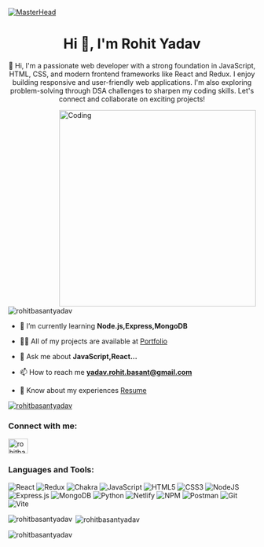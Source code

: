 [![MasterHead](https://user-images.githubusercontent.com/107936455/203690603-726e50ce-2cf6-4b62-82ee-d51ed9100f05.gif)](https://RohitBasantYadav.io)
<h1 align="center">Hi 👋, I'm Rohit Yadav</h1>
<p align="center">👋 Hi, I'm a passionate web developer with a strong foundation in JavaScript, HTML, CSS, and modern frontend frameworks like React and Redux. I enjoy building responsive and user-friendly web applications. I'm also exploring problem-solving through DSA challenges to sharpen my coding skills. Let's connect and collaborate on exciting projects!</p>

<img align="right" alt="Coding" width="400" src="https://user-images.githubusercontent.com/74038190/212749171-b84692a8-2b04-4e3b-93ca-ac14705da224.gif">
<br>
<p align="left"> <img src="https://komarev.com/ghpvc/?username=rohitbasantyadav&label=Profile%20views&color=0e75b6&style=flat" alt="rohitbasantyadav" /> </p>


- 🌱 I’m currently learning **Node.js,Express,MongoDB**

- 👨‍💻 All of my projects are available at [Portfolio](https://rohit-yadav-portfolio.netlify.app/)

- 💬 Ask me about **JavaScript,React...**

- 📫 How to reach me **yadav.rohit.basant@gmail.com**

- 📄 Know about my experiences [Resume](https://drive.google.com/file/d/1tABezSlgoJlPLyFVt5ppLRnU_0llmGKH/view?usp=sharing)
  

<p align="left"> <a href="https://github.com/ryo-ma/github-profile-trophy"><img src="https://github-profile-trophy.vercel.app/?username=rohitbasantyadav" alt="rohitbasantyadav" /></a> </p>



<h3 align="left">Connect with me:</h3>
<p align="left">
<a href="https://linkedin.com/in/rohitbasantyadav" target="blank"><img align="center" src="https://raw.githubusercontent.com/rahuldkjain/github-profile-readme-generator/master/src/images/icons/Social/linked-in-alt.svg" alt="rohitbasantyadav" height="30" width="40" /></a>
</p>

### Languages and Tools:
![React](https://img.shields.io/badge/react-%2320232a.svg?style=for-the-badge&logo=react&logoColor=%2361DAFB) ![Redux](https://img.shields.io/badge/redux-%23593d88.svg?style=for-the-badge&logo=redux&logoColor=white) ![Chakra](https://img.shields.io/badge/chakra-%234ED1C5.svg?style=for-the-badge&logo=chakraui&logoColor=white) ![JavaScript](https://img.shields.io/badge/javascript-%23323330.svg?style=for-the-badge&logo=javascript&logoColor=%23F7DF1E) ![HTML5](https://img.shields.io/badge/html5-%23E34F26.svg?style=for-the-badge&logo=html5&logoColor=white)
![CSS3](https://img.shields.io/badge/css3-%231572B6.svg?style=for-the-badge&logo=css3&logoColor=white) ![NodeJS](https://img.shields.io/badge/node.js-6DA55F?style=for-the-badge&logo=node.js&logoColor=white) ![Express.js](https://img.shields.io/badge/express.js-%23404d59.svg?style=for-the-badge&logo=express&logoColor=%2361DAFB) ![MongoDB](https://img.shields.io/badge/MongoDB-%234ea94b.svg?style=for-the-badge&logo=mongodb&logoColor=white) ![Python](https://img.shields.io/badge/python-3670A0?style=for-the-badge&logo=python&logoColor=ffdd54) ![Netlify](https://img.shields.io/badge/netlify-%23000000.svg?style=for-the-badge&logo=netlify&logoColor=#00C7B7) ![NPM](https://img.shields.io/badge/NPM-%23CB3837.svg?style=for-the-badge&logo=npm&logoColor=white) ![Postman](https://img.shields.io/badge/Postman-FF6C37?style=for-the-badge&logo=postman&logoColor=white) ![Git](https://img.shields.io/badge/git-%23F05033.svg?style=for-the-badge&logo=git&logoColor=white) ![Vite](https://img.shields.io/badge/vite-%23646CFF.svg?style=for-the-badge&logo=vite&logoColor=white)

<p><img align="left" src="https://github-readme-stats.vercel.app/api/top-langs?username=rohitbasantyadav&show_icons=true&locale=en&layout=compact&theme=tokyonight" alt="rohitbasantyadav" /></p>

<p>&nbsp;<img align="center" src="https://github-readme-stats.vercel.app/api?username=rohitbasantyadav&show_icons=true&locale=en&theme=tokyonight" alt="rohitbasantyadav" /></p>

<p><img align="center" src="https://github-readme-streak-stats.herokuapp.com/?user=rohitbasantyadav&theme=tokyonight" alt="rohitbasantyadav" /></p>
